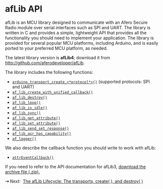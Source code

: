 # afLib API

afLib is an MCU library designed to communicate with an Afero Secure Radio module over serial interfaces such as SPI and UART. The library is written in C and provides a simple, lightweight API that provides all the functionality you should need to implement your application. The library is provided for several popular MCU platforms, including Arduino, and is easily ported to your preferred MCU platform, as needed.

The latest library version is **afLib4**; download it from http://github.com/aferodeveloper/afLib.

The library includes the following functions:

- [`arduino_transport_create_<*protocol*>()`](../afLibLifecycle/#arduino_transport_create_protocol) (supported protocols: SPI and UART)
- [`af_lib_create_with_unified_callback()`](../afLibLifecycle/#af_lib_create_with_unified_callback)
- [`af_lib_destroy()`](../afLibLifecycle/#af_lib_destroy)
- [`af_lib_loop()`](../afLibLoop/#af_lib_loop)
- [`af_lib_is_idle()`](../afLibLoop/#af_lib_is_idle)
- [`af_lib_sync()`](../afLibLoop/#af_lib_sync)
- [`af_lib_get_attribute()`](../afLibAttributes/#af_lib_get_attribute)
- [`af_lib_set_attribute()`](../afLibAttributes/#af_lib_set_attribute)
- [`af_lib_send_set_response()`](../afLibCallbacks/#af_lib_send_set_response)
- [`af_lib_asr_has_capability()`](../afLibCapabilities/#af_lib_asr_has_capability)
- [`af_logger()`](../afLibLogging)

We also describe the callback function you should write to work with afLib:

- [`attrEventCallback()`](../afLibCallbacks/#attreventcallback)

If you need to refer to the API documentation for afLib3, [download the archive file (.zip).](../files/afLib3-DevDocs.zip)

 **&#8674;** *Next:*&nbsp;&nbsp;[The afLib Lifecycle: The transports, create( ), and destroy( )](../afLibLifecycle)